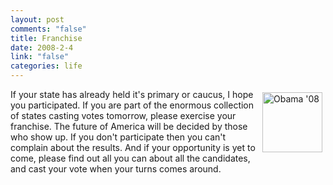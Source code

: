 ```yaml
--- 
layout: post
comments: "false"
title: Franchise
date: 2008-2-4
link: "false"
categories: life
---
```

<a href="http://www.barackobama.com/" title="Barack Obama for President"><img src="http://zanshin.net/images/obamastandardicon.jpg" alt="Obama '08" align="right" height="96" hspace="5" vspace="5" width="96" /></a>If your state has already held it's primary or caucus, I hope you participated.  If you are part of the enormous collection of states casting votes tomorrow, please exercise your franchise.  The future of America will be decided by those who show up.  If you don't participate then you can't complain about the results.  And if your opportunity is yet to come, please find out all you can about all the candidates, and cast your vote when your turns comes around.
